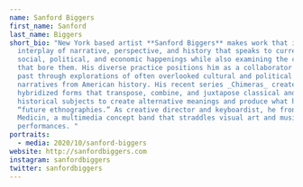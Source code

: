 ```yaml
---
name: Sanford Biggers
first_name: Sanford
last_name: Biggers
short_bio: "New York based artist **Sanford Biggers** makes work that is an
  interplay of narrative, perspective, and history that speaks to current
  social, political, and economic happenings while also examining the contexts
  that bore them. His diverse practice positions him as a collaborator with the
  past through explorations of often overlooked cultural and political
  narratives from American history. His recent series _Chimeras_ creates
  hybridized forms that transpose, combine, and juxtapose classical and
  historical subjects to create alternative meanings and produce what he calls
  “future ethnographies.” As creative director and keyboardist, he fronts Moon
  Medicin, a multimedia concept band that straddles visual art and music
  performances. "
portraits:
  - media: 2020/10/sanford-biggers
website: http://sanfordbiggers.com
instagram: sanfordbiggers
twitter: sanfordbiggers
---
```

